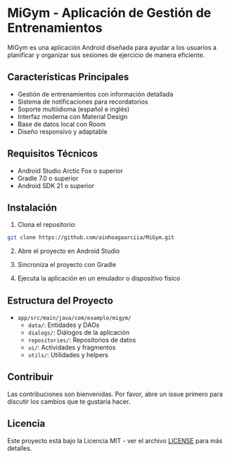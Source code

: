 # MiGym - Aplicación de Gestión de Entrenamientos

MiGym es una aplicación Android diseñada para ayudar a los usuarios a planificar y organizar sus sesiones de ejercicio de manera eficiente.

## Características Principales

- Gestión de entrenamientos con información detallada
- Sistema de notificaciones para recordatorios
- Soporte multiidioma (español e inglés)
- Interfaz moderna con Material Design
- Base de datos local con Room
- Diseño responsivo y adaptable

## Requisitos Técnicos

- Android Studio Arctic Fox o superior
- Gradle 7.0 o superior
- Android SDK 21 o superior

## Instalación

1. Clona el repositorio:
```bash
git clone https://github.com/ainhoagaarciia/MiGym.git
```

2. Abre el proyecto en Android Studio

3. Sincroniza el proyecto con Gradle

4. Ejecuta la aplicación en un emulador o dispositivo físico

## Estructura del Proyecto

- `app/src/main/java/com/example/migym/`
  - `data/`: Entidades y DAOs
  - `dialogs/`: Diálogos de la aplicación
  - `repositories/`: Repositorios de datos
  - `ui/`: Actividades y fragmentos
  - `utils/`: Utilidades y helpers

## Contribuir

Las contribuciones son bienvenidas. Por favor, abre un issue primero para discutir los cambios que te gustaría hacer.

## Licencia

Este proyecto está bajo la Licencia MIT - ver el archivo [LICENSE](LICENSE) para más detalles. 
